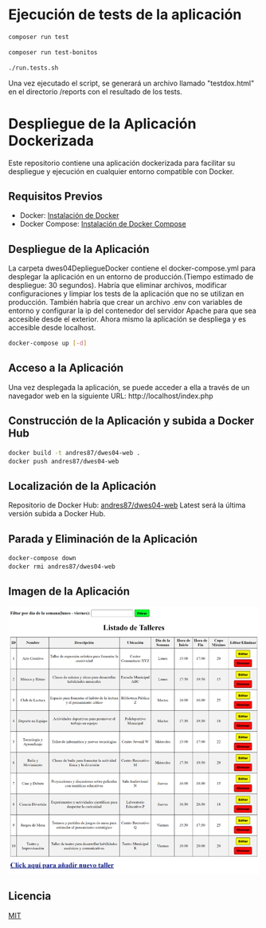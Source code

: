 # Ejecución de tests de la aplicación

```bash
composer run test
```

```bash
composer run test-bonitos
```

```bash
./run.tests.sh
```

Una vez ejecutado el script, se generará un archivo llamado "testdox.html" en el directorio /reports con el resultado de los tests.

# Despliegue de la Aplicación Dockerizada

Este repositorio contiene una aplicación dockerizada para facilitar su despliegue y ejecución en cualquier entorno compatible con Docker.

## Requisitos Previos

- Docker: [Instalación de Docker](https://docs.docker.com/get-docker/)
- Docker Compose: [Instalación de Docker Compose](https://docs.docker.com/compose/install/)

## Despliegue de la Aplicación

La carpeta dwes04DepliegueDocker contiene el docker-compose.yml para desplegar la aplicación en un entorno de producción.(Tiempo estimado de despliegue: 30 segundos). Habría que eliminar archivos, modificar configuraciones y limpiar los tests de la aplicación que no se utilizan en producción. También habría que crear un archivo .env con variables de entorno y configurar la ip del contenedor del servidor Apache para que sea accesible desde el exterior. Ahora mismo la aplicación se despliega y es accesible desde localhost.

```bash
docker-compose up [-d]
```

## Acceso a la Aplicación

Una vez desplegada la aplicación, se puede acceder a ella a través de un navegador web en la siguiente URL:
http://localhost/index.php

## Construcción de la Aplicación y subida a Docker Hub

```bash
docker build -t andres87/dwes04-web .
docker push andres87/dwes04-web
```

## Localización de la Aplicación

Repositorio de Docker Hub: [andres87/dwes04-web](https://hub.docker.com/r/andres87/dwes04-web) Latest será la última versión subida a Docker Hub.

## Parada y Eliminación de la Aplicación

```bash
docker-compose down
docker rmi andres87/dwes04-web
```

## Imagen de la Aplicación

![Imagen de la Aplicación](imagenApp.png)

## Licencia

[MIT](https://choosealicense.com/licenses/mit/)
